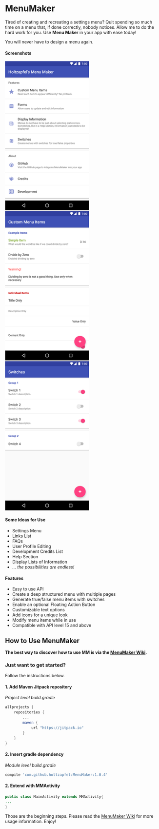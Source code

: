# MenuMaker

Tired of creating and recreating a settings menu?  Quit spending so much time on a menu that, if done correctly, nobody notices.  Allow me to do the hard work for you.  Use **Menu Maker** in your app with ease today!  

You will never have to design a menu again.

#### Screenshots
<img src="https://github.com/holtzapfel/MenuMaker/raw/master/dev/screenshots/device-2017-06-30-112934.png" width="275"><img src="https://github.com/holtzapfel/MenuMaker/raw/master/dev/screenshots/device-2017-06-30-113659.png" width="275"><img src="https://github.com/holtzapfel/MenuMaker/raw/master/dev/screenshots/device-2017-06-30-113808.png" width="275">

#### Some Ideas for Use
- Settings Menu
- Links List
- FAQs
- User Profile Editing
- Development Credits List
- Help Section
- Display Lists of Information
- _... the possibilities are endless!_

#### Features
- Easy to use API
- Create a deep structured menu with multiple pages
- Generate true/false menu items with switches
- Enable an optional Floating Action Button
- Customizable text options
- Add icons for a unique look
- Modify menu items while in use
- Compatible with API level 15 and above

## How to Use MenuMaker
**The best way to discover how to use MM is via the [MenuMaker Wiki](https://github.com/holtzapfel/MenuMaker/wiki).**  
### Just want to get started?
Follow the instructions below.
#### 1. Add Maven Jitpack repository
_Project level build.gradle_
```gradle
allprojects {
    repositories {
        ...
        maven { 
            url "https://jitpack.io" 
        }
    }
}
```
#### 2. Insert gradle dependency
_Module level build.gradle_
```gradle
compile 'com.github.holtzapfel:MenuMaker:1.0.4'
```
#### 2. Extend with **MMActivity**
```java
public class MainActivity extends MMActivity{
...
}
```
Those are the beginning steps.  Please read the [MenuMaker Wiki](https://github.com/holtzapfel/MenuMaker/wiki) for more usage information.  Enjoy!
